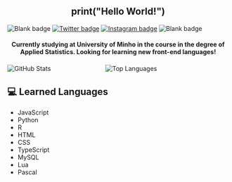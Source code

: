 <h2 align="center">print("Hello World!")</h2>

![Blank badge](https://img.shields.io/badge/-ㅤㅤㅤㅤㅤㅤㅤㅤㅤㅤㅤㅤㅤㅤㅤㅤㅤㅤㅤㅤㅤㅤㅤㅤㅤㅤㅤㅤㅤ-9cf?style=for-the-badge)
[![Twitter badge](https://img.shields.io/badge/-@martimr33-blue?style=for-the-badge&logo=twitter)](https://twitter.com/martimr33)
[![Instagram badge](https://img.shields.io/badge/-@martimr33-purple?style=for-the-badge&logo=Instagram&logoColor=white)](https://www.instagram.com/martimr33/)
![Blank badge](https://img.shields.io/badge/-ㅤㅤㅤㅤㅤㅤㅤㅤㅤㅤㅤㅤㅤㅤㅤㅤㅤㅤㅤㅤㅤㅤㅤㅤㅤㅤㅤㅤ-9cf?style=for-the-badge)

<h4 align="center">Currently studying at University of Minho in the course in the degree of Applied Statistics. Looking for learning new front-end languages!</h4>

![GitHub Stats](https://github-readme-stats.vercel.app/api?username=bodi04&count_private=true&show_icons=true&theme=tokyonight&hide=contribs&hide_border=true)
ㅤㅤㅤㅤㅤㅤㅤㅤㅤ 
![Top Languages](https://github-readme-stats.vercel.app/api/top-langs/?username=bodi04&layout=compact&theme=tokyonight&hide_border=true)

## 💻 Learned Languages

- JavaScript
- Python
- R
- HTML
- CSS
- TypeScript
- MySQL
- Lua
- Pascal
